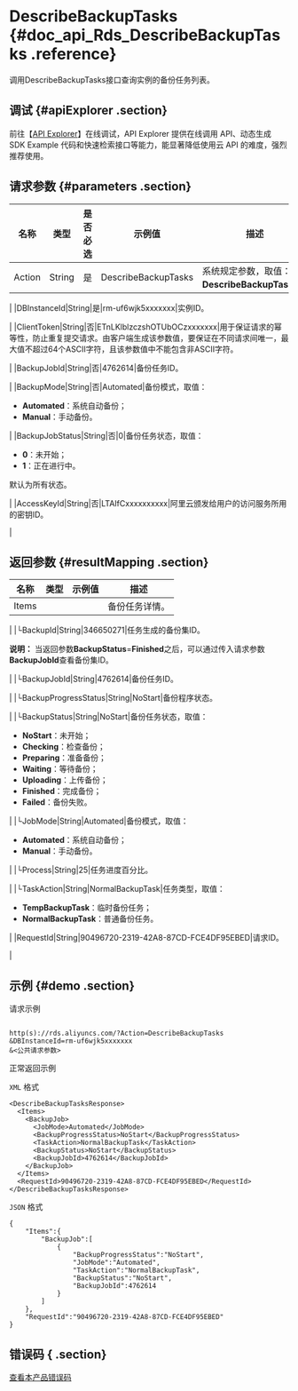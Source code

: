 # DescribeBackupTasks {#doc_api_Rds_DescribeBackupTasks .reference}

调用DescribeBackupTasks接口查询实例的备份任务列表。

## 调试 {#apiExplorer .section}

前往【[API Explorer](https://api.aliyun.com/#product=Rds&api=DescribeBackupTasks)】在线调试，API Explorer 提供在线调用 API、动态生成 SDK Example 代码和快速检索接口等能力，能显著降低使用云 API 的难度，强烈推荐使用。

## 请求参数 {#parameters .section}

|名称|类型|是否必选|示例值|描述|
|--|--|----|---|--|
|Action|String|是|DescribeBackupTasks|系统规定参数，取值：**DescribeBackupTasks**。

 |
|DBInstanceId|String|是|rm-uf6wjk5xxxxxxx|实例ID。

 |
|ClientToken|String|否|ETnLKlblzczshOTUbOCzxxxxxxx|用于保证请求的幂等性，防止重复提交请求。由客户端生成该参数值，要保证在不同请求间唯一，最大值不超过64个ASCII字符，且该参数值中不能包含非ASCII字符。

 |
|BackupJobId|String|否|4762614|备份任务ID。

 |
|BackupMode|String|否|Automated|备份模式，取值：

 -   **Automated**：系统自动备份；
-   **Manual**：手动备份。

 |
|BackupJobStatus|String|否|0|备份任务状态，取值：

 -   **0**：未开始；
-   **1**：正在进行中。

 默认为所有状态。

 |
|AccessKeyId|String|否|LTAIfCxxxxxxxxxx|阿里云颁发给用户的访问服务所用的密钥ID。

 |

## 返回参数 {#resultMapping .section}

|名称|类型|示例值|描述|
|--|--|---|--|
|Items| | |备份任务详情。

 |
|└BackupId|String|346650271|任务生成的备份集ID。

 **说明：** 当返回参数**BackupStatus**=**Finished**之后，可以通过传入请求参数**BackupJobId**查看备份集ID。

 |
|└BackupJobId|String|4762614|备份任务ID。

 |
|└BackupProgressStatus|String|NoStart|备份程序状态。

 |
|└BackupStatus|String|NoStart|备份任务状态，取值：

 -   **NoStart**：未开始；
-   **Checking**：检查备份；
-   **Preparing**：准备备份；
-   **Waiting**：等待备份；
-   **Uploading**：上传备份；
-   **Finished**：完成备份；
-   **Failed**：备份失败。

 |
|└JobMode|String|Automated|备份模式，取值：

 -   **Automated**：系统自动备份；
-   **Manual**：手动备份。

 |
|└Process|String|25|任务进度百分比。

 |
|└TaskAction|String|NormalBackupTask|任务类型，取值：

 -   **TempBackupTask**：临时备份任务；
-   **NormalBackupTask**：普通备份任务。

 |
|RequestId|String|90496720-2319-42A8-87CD-FCE4DF95EBED|请求ID。

 |

## 示例 {#demo .section}

请求示例

``` {#request_demo}

http(s)://rds.aliyuncs.com/?Action=DescribeBackupTasks
&DBInstanceId=rm-uf6wjk5xxxxxxx
&<公共请求参数>

```

正常返回示例

`XML` 格式

``` {#xml_return_success_demo}
<DescribeBackupTasksResponse>
  <Items>
    <BackupJob>
      <JobMode>Automated</JobMode>
      <BackupProgressStatus>NoStart</BackupProgressStatus>
      <TaskAction>NormalBackupTask</TaskAction>
      <BackupStatus>NoStart</BackupStatus>
      <BackupJobId>4762614</BackupJobId>
    </BackupJob>
  </Items>
  <RequestId>90496720-2319-42A8-87CD-FCE4DF95EBED</RequestId>
</DescribeBackupTasksResponse>

```

`JSON` 格式

``` {#json_return_success_demo}
{
	"Items":{
		"BackupJob":[
			{
				"BackupProgressStatus":"NoStart",
				"JobMode":"Automated",
				"TaskAction":"NormalBackupTask",
				"BackupStatus":"NoStart",
				"BackupJobId":4762614
			}
		]
	},
	"RequestId":"90496720-2319-42A8-87CD-FCE4DF95EBED"
}
```

## 错误码 { .section}

[查看本产品错误码](https://error-center.aliyun.com/status/product/Rds)


